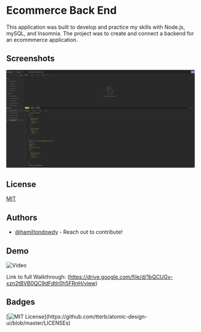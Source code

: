 
# Ecommerce Back End

This application was built to develop and practice my skills with Node.js, mySQL, and Insomnia. The project was to create and connect a backend for an ecommmerce application.




## Screenshots

![App Screenshot](./imgs/ecommbackend.png)


## License

[MIT](https://choosealicense.com/licenses/mit/)


## Authors

- [@hamiltondowdy](https://www.github.com/hamiltondowdy) - Reach out to contribute!


## Demo

![Video](./imgs/walkthrough.gif)

Link to full Walkthrough: (https://drive.google.com/file/d/1bQCUGv-xzn2tBVB0QC9dFdtlr0h5FRnH/view)


## Badges



[![MIT License](https://img.shields.io/apm/l/atomic-design-ui.svg?)](https://github.com/tterb/atomic-design-ui/blob/master/LICENSEs)

